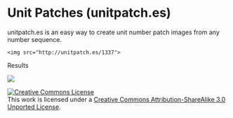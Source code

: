 Unit Patches (unitpatch.es)
===========================

unitpatch.es is an easy way to create unit number patch images from any number sequence. 

    <img src="http://unitpatch.es/1337">

Results

<a href="http://unitpatch.es/1337"><img src="http://unitpatch.es/1337"></a>


<a rel="license" href="http://creativecommons.org/licenses/by-sa/3.0/deed.en_US"><img alt="Creative Commons License" style="border-width:0" src="http://i.creativecommons.org/l/by-sa/3.0/88x31.png" /></a><br />This work is licensed under a <a rel="license" href="http://creativecommons.org/licenses/by-sa/3.0/deed.en_US">Creative Commons Attribution-ShareAlike 3.0 Unported License</a>.